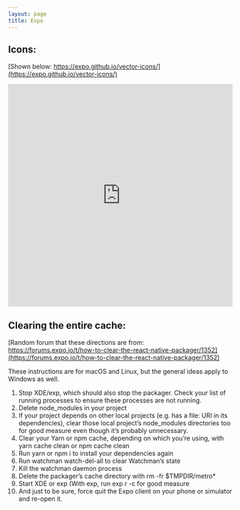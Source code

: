 ```yaml
---
layout: page
title: Expo
---
```


## Icons:
[Shown below: https://expo.github.io/vector-icons/](https://expo.github.io/vector-icons/)
<iframe width="100%" height="500px" src="https://expo.github.io/vector-icons/" frameborder="0"
allowfullscreen></iframe>


## Clearing the entire cache:
[Random forum that these directions are from:
https://forums.expo.io/t/how-to-clear-the-react-native-packager/1352](https://forums.expo.io/t/how-to-clear-the-react-native-packager/1352)

These instructions are for macOS and Linux, but the general ideas apply to Windows as well.

1. Stop XDE/exp, which should also stop the packager. Check your list of running processes to ensure these processes
are not running.
2. Delete node\_modules in your project
3. If your project depends on other local projects (e.g. has a file: URI in its dependencies), clear those local
project’s node\_modules directories too for good measure even though it’s probably unnecessary.
4. Clear your Yarn or npm cache, depending on which you’re using, with yarn cache clean or npm cache clean
5. Run yarn or npm i to install your dependencies again
6. Run watchman watch-del-all to clear Watchman’s state
7. Kill the watchman daemon process
8. Delete the packager’s cache directory with rm -fr $TMPDIR/metro\*
9. Start XDE or exp (With exp, run exp r -c for good measure
10. And just to be sure, force quit the Expo client on your phone or simulator and re-open it.
